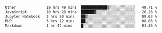 <!--START_SECTION:waka-->

```txt
Other              19 hrs 49 mins  ████████████▒░░░░░░░░░░░░   49.71 %
JavaScript         10 hrs 28 mins  ██████▓░░░░░░░░░░░░░░░░░░   26.26 %
Jupyter Notebook   3 hrs 50 mins   ██▒░░░░░░░░░░░░░░░░░░░░░░   09.63 %
PHP                3 hrs 12 mins   ██░░░░░░░░░░░░░░░░░░░░░░░   08.06 %
Markdown           1 hr 44 mins    █░░░░░░░░░░░░░░░░░░░░░░░░   04.36 %
```

<!--END_SECTION:waka--> 
 
